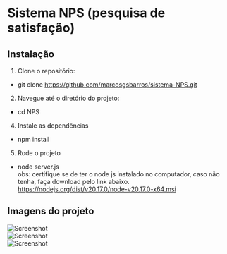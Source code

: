 # Sistema NPS (pesquisa de satisfação)

## Instalação

1. Clone o repositório:<br />
  - git clone https://github.com/marcosgsbarros/sistema-NPS.git
2. Navegue até o diretório do projeto:<br />
  - cd NPS
4. Instale as dependências<br />
  - npm install
5. Rode o projeto<br />
  - node server.js<br />
obs: certifique se de ter o node js instalado no computador, caso não tenha, faça download pelo link abaixo.<br />
   https://nodejs.org/dist/v20.17.0/node-v20.17.0-x64.msi
## Imagens do projeto<br />
![Screenshot](images/survey.png)<br />
![Screenshot](imagens/dashboard.png)<br />
![Screenshot](imagens/feedbacks.png)


   
